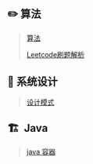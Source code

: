 ##  ✏️ 算法 ##

>  [算法](notes/Algorithm-menu.md)
>
>  [Leetcode刷题解析](notes/leetcode.md)

## 🎨 系统设计 ##

>  [设计模式](notes/Design-pattern.md)

## :building_construction:  Java ##
> [java 容器](notes/JAVA-Collection.md)

